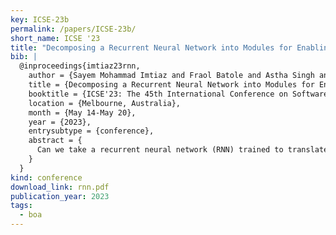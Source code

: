 ```yaml
---
key: ICSE-23b
permalink: /papers/ICSE-23b/
short_name: ICSE '23
title: "Decomposing a Recurrent Neural Network into Modules for Enabling Reusability and Replacement"
bib: |
  @inproceedings{imtiaz23rnn,
    author = {Sayem Mohammad Imtiaz and Fraol Batole and Astha Singh and Rangeet Pan and Breno Dantas Cruz and Hridesh Rajan},
    title = {Decomposing a Recurrent Neural Network into Modules for Enabling Reusability and Replacement},
    booktitle = {ICSE'23: The 45th International Conference on Software Engineering},
    location = {Melbourne, Australia},
    month = {May 14-May 20},
    year = {2023},
    entrysubtype = {conference},
    abstract = {
      Can we take a recurrent neural network (RNN) trained to translate between languages and augment it to support a new natural language without retraining the model from scratch? Can we fix the faulty behavior of the RNN by replacing portions associated with the faulty behavior? Recent works on decomposing a fully connected neural network (FCNN) and convolutional neural network (CNN) into modules have shown the value of engineering deep models in this manner, which is standard in traditional SE but foreign for deep learning models. However, prior works focus on the image-based multiclass classification problems and cannot be applied to RNN due to (a) different layer structures, (b) loop structures, (c) different types of input-output architectures, and (d) usage of both nonlinear and logistic activation functions. In this work, we propose the first approach to decompose an RNN into modules. We study different types of RNNs, i.e., Vanilla, LSTM, and GRU. Further, we show how such RNN modules can be reused and replaced in various scenarios. We evaluate our approach against 5 canonical datasets (i.e., Math QA, Brown Corpus, Wiki-toxicity, Clinc OOS, and Tatoeba) and 4 model variants for each dataset. We found that decomposing a trained model has a small cost (Accuracy: -0.6%, BLEU score: +0.10%). Also, the decomposed modules can be reused and replaced without needing to retrain.
    }
  }
kind: conference
download_link: rnn.pdf
publication_year: 2023
tags:
  - boa
---
```

